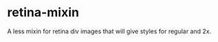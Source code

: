 retina-mixin
============

A less mixin for retina div images that will give styles for regular and 2x.